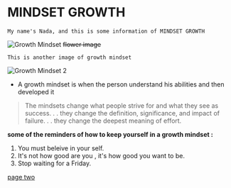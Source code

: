 # MINDSET GROWTH 
` My name's Nada, and this is some information of MINDSET GROWTH `

![Growth Mindset](https://ncph.org/wp-content/uploads/2019/09/43058632290_623a3818a0_o.jpg)
~~flower image~~

```This is another image of growth mindset```


![Growth Mindset 2](https://www.muhlsdk12.org/cms/lib/PA01916549/Centricity/Domain/225/growth%20mindset.JPG)


* A growth mindset is when the person understand his abilities and then developed it 
>The mindsets change what people strive for and what they see as success. . . they change the definition, significance, and impact of failure. . . they change the deepest meaning of effort.

**some of the reminders of how to keep yourself in a growth mindset :**
1. You must beleive in your self.
2. It's not how good  are you , it's how good you want to be.
3. Stop waiting for a Friday.


[page two](https://github.com/Nada0795/reading-note/blob/main/read1)
